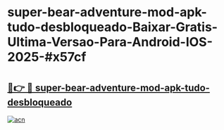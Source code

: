 # super-bear-adventure-mod-apk-tudo-desbloqueado-Baixar-Gratis-Ultima-Versao-Para-Android-IOS-2025-#x57cf

# <h2><a href="https://ainizakaria.my?title=super-bear-adventure-mod-apk-tudo-desbloqueado&ref=24M">🔗👉 🔴 super-bear-adventure-mod-apk-tudo-desbloqueado</a></h2>

[![acn](https://github.com/user-attachments/assets/0f9c940e-d8b0-45ae-aac7-cd30a18b3e1c)](https://ainizakaria.my?title=super-bear-adventure-mod-apk-tudo-desbloqueado&ref=24M)

